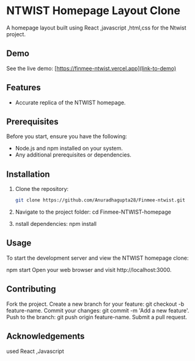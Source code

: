 # NTWIST Homepage Layout Clone

A homepage layout built using React ,javascript ,html,css for the Ntwist project.

## Demo

See the live demo: [https://finmee-ntwist.vercel.app](link-to-demo)

## Features

- Accurate replica of the NTWIST homepage.

## Prerequisites

Before you start, ensure you have the following:

- Node.js and npm installed on your system.
- Any additional prerequisites or dependencies.

## Installation

1. Clone the repository:
   ```bash
   git clone https://github.com/Anuradhagupta28/Finmee-ntwist.git

 2. Navigate to the project folder:
 cd Finmee-NTWIST-homepage

 3. nstall dependencies: 
 npm install
 

 ##   Usage
To start the development server and view the NTWIST homepage clone:


npm start
Open your web browser and visit http://localhost:3000.

## Contributing
Fork the project.
Create a new branch for your feature: git checkout -b feature-name.
Commit your changes: git commit -m 'Add a new feature'.
Push to the branch: git push origin feature-name.
Submit a pull request.

## Acknowledgements
 used React ,Javascript 
 


